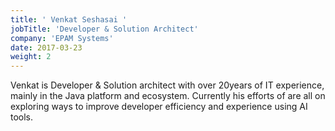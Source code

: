 ```yaml
---
title: ' Venkat Seshasai '
jobTitle: 'Developer & Solution Architect'
company: 'EPAM Systems'
date: 2017-03-23
weight: 2
---
```

Venkat is Developer & Solution architect with over 20years of IT experience, mainly in the Java platform and ecosystem. Currently his efforts of are all on exploring ways to improve developer efficiency and experience using AI tools.
